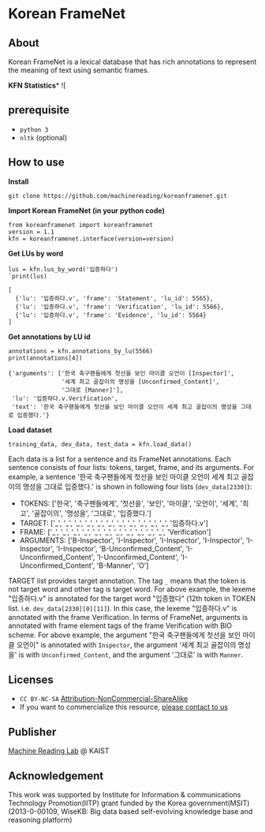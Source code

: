 # Korean FrameNet

## About
Korean FrameNet is a lexical database that has rich annotations to represent the meaning of text using semantic frames.

**KFN Statistics***
![

## prerequisite
* `python 3`
* `nltk` (optional)

## How to use
**Install**

`git clone https://github.com/machinereading/koreanframenet.git`

**Import Korean FrameNet (in your python code)**
```
from koreanframenet import koreanframenet
version = 1.1 
kfn = koreanframenet.interface(version=version)
```

**Get LUs by word**
```
lus = kfn.lus_by_word('입증하다')
`print(lus)
```
```
[
  {'lu': '입증하다.v', 'frame': 'Statement', 'lu_id': 5565}, 
  {'lu': '입증하다.v', 'frame': 'Verification', 'lu_id': 5566}, 
  {'lu': '입증하다.v', 'frame': 'Evidence', 'lu_id': 5564}
]
```

**Get annotations by LU id**
```
annotations = kfn.annotations_by_lu(5566)
print(annotations[4])
```
```
{'arguments': ['한국 축구팬들에게 첫선을 보인 마이클 오언이 [Inspector]',
               '세계 최고 골잡이의 명성을 [Unconfirmed_Content]',
               '그대로 [Manner]'],
 'lu': '입증하다.v.Verification',
 'text': '한국 축구팬들에게 첫선을 보인 마이클 오언이 세계 최고 골잡이의 명성을 그대로 입증했다.'}
```

**Load dataset**

`training_data, dev_data, test_data = kfn.load_data()`

Each data is a list for a sentence and its FrameNet annotations. Each sentence consists of four lists: tokens, target, frame, and its arguments. For example, a sentence '한국 축구팬들에게 첫선을 보인 마이클 오언이 세계 최고 골잡이의 명성을 그대로 입증했다.' is shown in following four lists (`dev_data[2330]`):
* TOKENS: ['한국', '축구팬들에게', '첫선을', '보인', '마이클', '오언이', '세계', '최고', '골잡이의', '명성을', '그대로', '입증했다.']
* TARGET: ['\_', '\_', '\_', '\_', '\_', '\_', '\_', '\_', '\_', '\_', '\_', '입증하다.v']
* FRAME: ['\_', '\_', '\_', '\_', '\_', '\_', '\_', '\_', '\_', '\_', '\_', 'Verification']
* ARGUMENTS: ['B-Inspector', 'I-Inspector', 'I-Inspector', 'I-Inspector', 'I-Inspector', 'I-Inspector', 'B-Unconfirmed_Content', 'I-Unconfirmed_Content', 'I-Unconfirmed_Content', 'I-Unconfirmed_Content', 'B-Manner', 'O']

TARGET list provides target annotation. The tag `_` means that the token is not target word and other tag is target word. For above example, the lexeme "입증하다.v" is annotated for the target word "입증했다" (12th token in TOKEN list. i.e. `dev_data[2330][0][11]`). In this case, the lexeme "입증하다.v" is annotated with the frame Verification. In terms of FrameNet, arguments is annotated with frame element tags of the frame Verification with BIO scheme. For above example, the argument "한국 축구팬들에게 첫선을 보인 마이클 오언이" is annotated with `Inspector`, the argument '세계 최고 골잡이의 명성을' is with `Unconfirmed_Content`, and the argument '그대로' is with `Manner`. 


## Licenses
* `CC BY-NC-SA` [Attribution-NonCommercial-ShareAlike](https://creativecommons.org/licenses/by-nc-sa/2.0/)
* If you want to commercialize this resource, [please contact to us](http://mrlab.kaist.ac.kr/contact)

## Publisher
[Machine Reading Lab](http://mrlab.kaist.ac.kr/) @ KAIST

## Acknowledgement
This work was supported by Institute for Information & communications Technology Promotion(IITP) grant funded by the Korea government(MSIT) (2013-0-00109, WiseKB: Big data based self-evolving knowledge base and reasoning platform)
